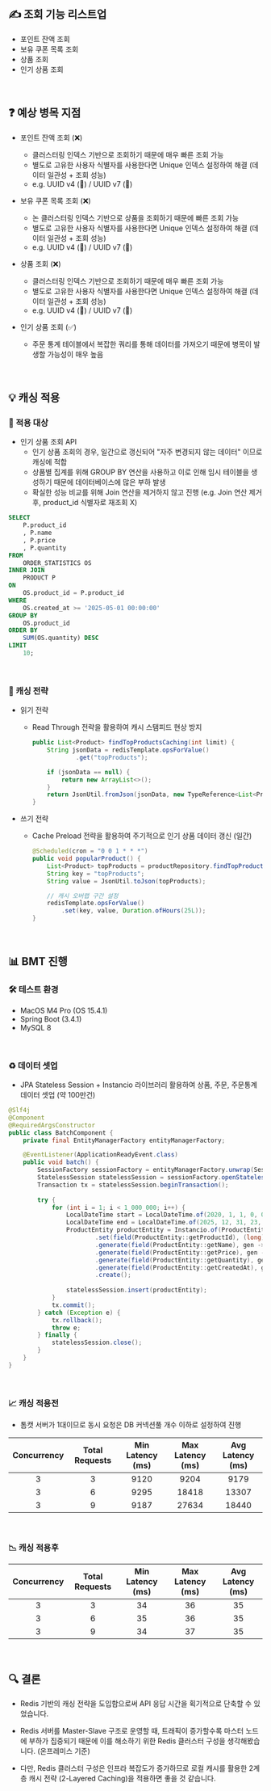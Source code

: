 ## ✍️ 조회 기능 리스트업

- 포인트 잔액 조회
- 보유 쿠폰 목록 조회
- 상품 조회
- 인기 상품 조회

<br>

## ❓ 예상 병목 지점

- 포인트 잔액 조회 (❌)
    
    - 클러스터링 인덱스 기반으로 조회하기 때문에 매우 빠른 조회 가능
    - 별도로 고유한 사용자 식별자를 사용한다면 Unique 인덱스 설정하여 해결 (데이터 일관성 + 조회 성능)
    - e.g. UUID v4 (🐢) / UUID v7 (🚀)

- 보유 쿠폰 목록 조회 (❌)

    - 논 클러스터링 인덱스 기반으로 상품을 조회하기 때문에 빠른 조회 가능
    - 별도로 고유한 사용자 식별자를 사용한다면 Unique 인덱스 설정하여 해결 (데이터 일관성 + 조회 성능)
    - e.g. UUID v4 (🐢) / UUID v7 (🚀)

- 상품 조회 (❌)

    - 클러스터링 인덱스 기반으로 조회하기 때문에 매우 빠른 조회 가능
    - 별도로 고유한 사용자 식별자를 사용한다면 Unique 인덱스 설정하여 해결 (데이터 일관성 + 조회 성능)
    - e.g. UUID v4 (🐢) / UUID v7 (🚀)

- 인기 상품 조회 (✅)

    - 주문 통계 테이블에서 복잡한 쿼리를 통해 데이터를 가져오기 때문에 병목이 발생할 가능성이 매우 높음

<br>

## 💡 캐싱 적용

### 📌 적용 대상

- 인기 상품 조회 API
  - 인기 상품 조회의 경우, 일간으로 갱신되어 "자주 변경되지 않는 데이터" 이므로 캐싱에 적합
  - 상품별 집계를 위해 GROUP BY 연산을 사용하고 이로 인해 임시 테이블을 생성하기 때문에 데이터베이스에 많은 부하 발생
  - 확실한 성능 비교를 위해 Join 연산을 제거하지 않고 진행 (e.g. Join 연산 제거 후, product_id 식별자로 재조회 X)
```sql
SELECT
    P.product_id
    , P.name
    , P.price
    , P.quantity
FROM
    ORDER_STATISTICS OS
INNER JOIN
    PRODUCT P
ON 
    OS.product_id = P.product_id
WHERE
    OS.created_at >= '2025-05-01 00:00:00'
GROUP BY
    OS.product_id
ORDER BY
    SUM(OS.quantity) DESC
LIMIT
    10;
```

<br>

### 🔹 캐싱 전략

- 읽기 전략
    - Read Through 전략을 활용하여 캐시 스탬피드 현상 방지
        ```java
        public List<Product> findTopProductsCaching(int limit) {
            String jsonData = redisTemplate.opsForValue()
                    .get("topProducts");
    
            if (jsonData == null) {
                return new ArrayList<>();
            }
            return JsonUtil.fromJson(jsonData, new TypeReference<List<Product>>() {});
        }
        ```

- 쓰기 전략
    - Cache Preload 전략을 활용하여 주기적으로 인기 상품 데이터 갱신 (일간)
        ```java
        @Scheduled(cron = "0 0 1 * * *")
        public void popularProduct() {
            List<Product> topProducts = productRepository.findTopProducts(10);
            String key = "topProducts";
            String value = JsonUtil.toJson(topProducts);
  
            // 캐시 오버랩 구간 설정
            redisTemplate.opsForValue()
                .set(key, value, Duration.ofHours(25L));
        }
        ```
<br>

## 📊 BMT 진행

### 🛠 테스트 환경

- MacOS M4 Pro (OS 15.4.1)
- Spring Boot (3.4.1)
- MySQL 8

<br>

### ♻️ 데이터 셋업

- JPA Stateless Session + Instancio 라이브러리 활용하여 상품, 주문, 주문통계 데이터 셋업 (약 100만건)

```java
@Slf4j
@Component
@RequiredArgsConstructor
public class BatchComponent {
    private final EntityManagerFactory entityManagerFactory;

    @EventListener(ApplicationReadyEvent.class)
    public void batch() {
        SessionFactory sessionFactory = entityManagerFactory.unwrap(SessionFactory.class);
        StatelessSession statelessSession = sessionFactory.openStatelessSession();
        Transaction tx = statelessSession.beginTransaction();
    
        try {
            for (int i = 1; i < 1_000_000; i++) {
                LocalDateTime start = LocalDateTime.of(2020, 1, 1, 0, 0);
                LocalDateTime end = LocalDateTime.of(2025, 12, 31, 23, 59);
                ProductEntity productEntity = Instancio.of(ProductEntity.class)
                        .set(field(ProductEntity::getProductId), (long) i)
                        .generate(field(ProductEntity::getName), gen -> gen.string().prefix("상품").length(20))
                        .generate(field(ProductEntity::getPrice), gen -> gen.longs().min(10000L).max(300000L))
                        .generate(field(ProductEntity::getQuantity), gen -> gen.ints().min(10).max(30))
                        .generate(field(ProductEntity::getCreatedAt), gen -> gen.temporal().localDateTime().range(start, end))
                        .create();
        
                statelessSession.insert(productEntity);
            }
            tx.commit();
        } catch (Exception e) {
            tx.rollback();
            throw e;
        } finally {
            statelessSession.close();
        }
    }
}
```

<br>

### 📈 캐싱 적용전

- 톰캣 서버가 1대이므로 동시 요청은 DB 커넥션풀 개수 이하로 설정하여 진행

| Concurrency | Total Requests | Min Latency (ms) | Max Latency (ms) | Avg Latency (ms) |
|:-----------:|:--------------:|:----------------:|:----------------:|:----------------:|
|      3      |       3        |       9120       |       9204       |       9179       |
|      3      |       6        |       9295       |      18418       |      13307       |
|      3      |       9        |       9187       |      27634       |      18440       |

<br>

### 📉 캐싱 적용후

| Concurrency | Total Requests | Min Latency (ms) | Max Latency (ms) | Avg Latency (ms) |
|:-----------:|:--------------:|:----------------:|:----------------:|:----------------:|
|      3      |       3        |        34        |        36        |        35        |
|      3      |       6        |        35        |        36        |        35        |
|      3      |       9        |        34        |        37        |        35        |

<br>


## 🔍 결론

- Redis 기반의 캐싱 전략을 도입함으로써 API 응답 시간을 획기적으로 단축할 수 있었습니다.

- Redis 서버를 Master-Slave 구조로 운영할 때, 트래픽이 증가할수록 마스터 노드에 부하가 집중되기 때문에 이를 해소하기 위한
  Redis 클러스터 구성을 생각해봤습니다. (온프레미스 기준)

- 다만, Redis 클러스터 구성은 인프라 복잡도가 증가하므로 로컬 캐시를 활용한 2계층 캐시 전략 (2-Layered Caching)을 적용하면
  좋을 것 같습니다.